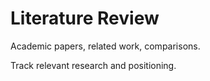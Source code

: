 # Literature Review

Academic papers, related work, comparisons.

Track relevant research and positioning.
